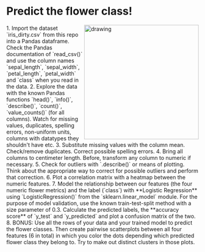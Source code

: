 # Predict the flower class!

<img src="iris.jpg" alt="drawing" align="right" width="300px;"/>
1. Import the dataset `iris_dirty.csv` from this repo into a Pandas dataframe. Check the Pandas documentation of `read_csv()` and use the column names `sepal_length`, `sepal_width`, `petal_length`, `petal_width` and `class` when you read in the data.
2. Explore the data with the known Pandas functions `head()`, `info()`, `describe()`, `count()`, `value_counts()` (for all columns). Watch for missing values, duplicates, spelling errors, non-uniform units, columns with datatypes they shouldn't have etc.
3. Substitute missing values with the column mean. Check/remove duplicates. Correct possible spelling errors.
4. Bring all columns to centimeter length. Before, transform any column to numeric if necessary.
5. Check for outliers with `.describe()` or means of plotting. Think about the appropriate way to correct for possible outliers and perform that correction.
6. Plot a correlation matrix with a heatmap between the numeric features.
7. Model the relationship between our features (the four numeric flower metrics) and the label (`class`) with **Logistic Regression** using `LogisticRegression()` from the `sklearn.linear_model` module. For the purpose of model validation, use the known train-test-split method with a size parameter of 0.3. Calculate the predicted labels, the **accuracy score** of `y_test` and `y_predicted` and plot a confusion matrix of the two.
8. BONUS: Use all the rows of your data and your trained model to predict the flower classes. Then create pairwise scatterplots between all four features (6 in total) in which you color the dots depending which predicted flower class they belong to. Try to make out distinct clusters in those plots.
